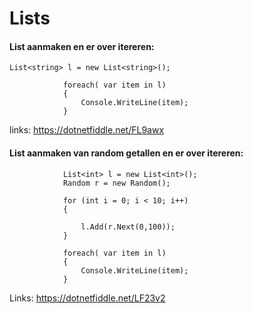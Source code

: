 # Lists

#### List aanmaken en er over itereren:

```
List<string> l = new List<string>();
```
```
            foreach( var item in l)
            {
                Console.WriteLine(item);
            }
```


links:
https://dotnetfiddle.net/FL9awx

#### List aanmaken van random getallen en er over itereren:

```
			List<int> l = new List<int>();
            Random r = new Random();
```
```
            for (int i = 0; i < 10; i++)
            {

                l.Add(r.Next(0,100));
            }
```
```
            foreach( var item in l)
            {
                Console.WriteLine(item);
            }
```
Links:
https://dotnetfiddle.net/LF23v2